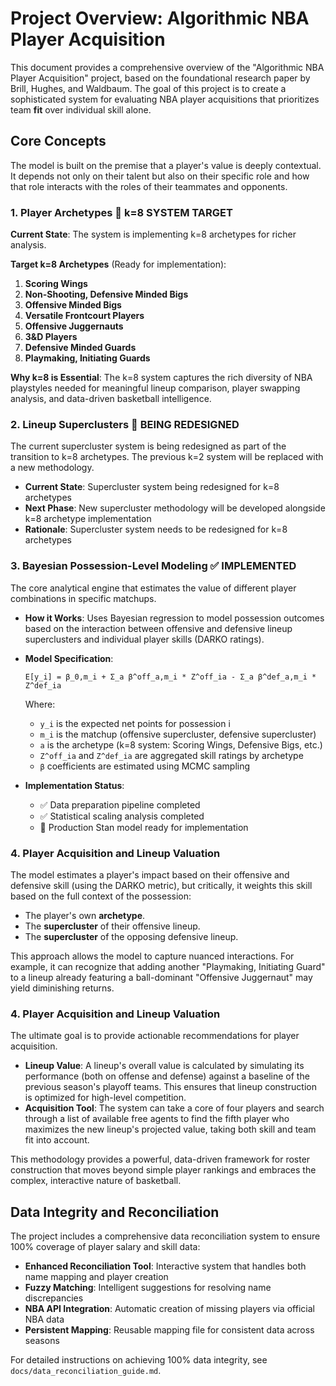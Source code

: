 # Project Overview: Algorithmic NBA Player Acquisition

This document provides a comprehensive overview of the "Algorithmic NBA Player Acquisition" project, based on the foundational research paper by Brill, Hughes, and Waldbaum. The goal of this project is to create a sophisticated system for evaluating NBA player acquisitions that prioritizes team **fit** over individual skill alone.

## Core Concepts

The model is built on the premise that a player's value is deeply contextual. It depends not only on their talent but also on their specific role and how that role interacts with the roles of their teammates and opponents.

### 1. Player Archetypes 🎯 **k=8 SYSTEM TARGET**

**Current State**: The system is implementing k=8 archetypes for richer analysis.

**Target k=8 Archetypes** (Ready for implementation):
  1. **Scoring Wings**
  2. **Non-Shooting, Defensive Minded Bigs**
  3. **Offensive Minded Bigs**
  4. **Versatile Frontcourt Players**
  5. **Offensive Juggernauts**
  6. **3&D Players**
  7. **Defensive Minded Guards**
  8. **Playmaking, Initiating Guards**

**Why k=8 is Essential**: The k=8 system captures the rich diversity of NBA playstyles needed for meaningful lineup comparison, player swapping analysis, and data-driven basketball intelligence.

### 2. Lineup Superclusters 🔄 **BEING REDESIGNED**

The current supercluster system is being redesigned as part of the transition to k=8 archetypes. The previous k=2 system will be replaced with a new methodology.

- **Current State**: Supercluster system being redesigned for k=8 archetypes
- **Next Phase**: New supercluster methodology will be developed alongside k=8 archetype implementation
- **Rationale**: Supercluster system needs to be redesigned for k=8 archetypes

### 3. Bayesian Possession-Level Modeling ✅ **IMPLEMENTED**

The core analytical engine that estimates the value of different player combinations in specific matchups.

- **How it Works**: Uses Bayesian regression to model possession outcomes based on the interaction between offensive and defensive lineup superclusters and individual player skills (DARKO ratings).

- **Model Specification**:
  ```
  E[y_i] = β_0,m_i + Σ_a β^off_a,m_i * Z^off_ia - Σ_a β^def_a,m_i * Z^def_ia
  ```
  Where:
  - `y_i` is the expected net points for possession i
  - `m_i` is the matchup (offensive supercluster, defensive supercluster)
  - `a` is the archetype (k=8 system: Scoring Wings, Defensive Bigs, etc.)
  - `Z^off_ia` and `Z^def_ia` are aggregated skill ratings by archetype
  - `β` coefficients are estimated using MCMC sampling

- **Implementation Status**:
  - ✅ Data preparation pipeline completed
  - ✅ Statistical scaling analysis completed
  - 🔄 Production Stan model ready for implementation

### 4. Player Acquisition and Lineup Valuation

The model estimates a player's impact based on their offensive and defensive skill (using the DARKO metric), but critically, it weights this skill based on the full context of the possession:
- The player's own **archetype**.
- The **supercluster** of their offensive lineup.
- The **supercluster** of the opposing defensive lineup.

This approach allows the model to capture nuanced interactions. For example, it can recognize that adding another "Playmaking, Initiating Guard" to a lineup already featuring a ball-dominant "Offensive Juggernaut" may yield diminishing returns.

### 4. Player Acquisition and Lineup Valuation

The ultimate goal is to provide actionable recommendations for player acquisition.

- **Lineup Value**: A lineup's overall value is calculated by simulating its performance (both on offense and defense) against a baseline of the previous season's playoff teams. This ensures that lineup construction is optimized for high-level competition.
- **Acquisition Tool**: The system can take a core of four players and search through a list of available free agents to find the fifth player who maximizes the new lineup's projected value, taking both skill and team fit into account.

This methodology provides a powerful, data-driven framework for roster construction that moves beyond simple player rankings and embraces the complex, interactive nature of basketball.

## Data Integrity and Reconciliation

The project includes a comprehensive data reconciliation system to ensure 100% coverage of player salary and skill data:

- **Enhanced Reconciliation Tool**: Interactive system that handles both name mapping and player creation
- **Fuzzy Matching**: Intelligent suggestions for resolving name discrepancies
- **NBA API Integration**: Automatic creation of missing players via official NBA data
- **Persistent Mapping**: Reusable mapping file for consistent data across seasons

For detailed instructions on achieving 100% data integrity, see `docs/data_reconciliation_guide.md`.

